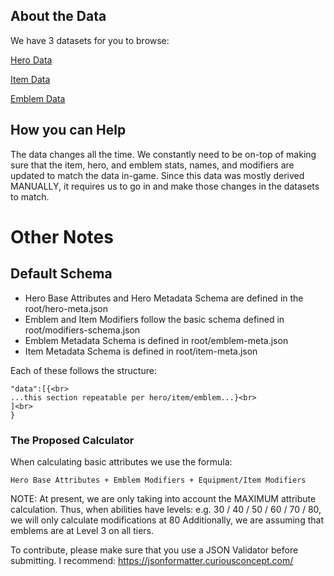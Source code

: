 ## About the Data

We have 3 datasets for you to browse:

[Hero Data](https://github.com/p3hndrx/MLBB-API/blob/main/source/v1/hero-meta-final.json)

[Item Data](https://github.com/p3hndrx/MLBB-API/blob/main/source/v1/item-meta-final.json)

[Emblem Data](https://github.com/p3hndrx/MLBB-API/blob/main/source/v1/emblem-meta-final.json)

## How you can Help
The data changes all the time. We constantly need to be on-top of making sure that the item, hero, and emblem stats, names, and modifiers are updated to match the data in-game. Since this data was mostly derived MANUALLY, it requires us to go in and make those changes in the datasets to match.

# Other Notes

## Default Schema
- Hero Base Attributes and Hero Metadata Schema are defined in the root/hero-meta.json
- Emblem and Item Modifiers follow the basic schema defined in root/modifiers-schema.json
- Emblem Metadata Schema is defined in root/emblem-meta.json
- Item Metadata Schema is defined in root/item-meta.json

Each of these follows the structure:

    "data":[{<br>
    ...this section repeatable per hero/item/emblem...}<br>
    ]<br>
    }


### The Proposed Calculator
When calculating basic attributes we use the formula:

    Hero Base Attributes + Emblem Modifiers + Equipment/Item Modifiers



NOTE:
At present, we are only taking into account the MAXIMUM attribute calculation.
Thus, when abilities have levels: e.g. 30 / 40 / 50 / 60 / 70 / 80, we will only calculate modifications at 80
Additionally, we are assuming that emblems are at Level 3 on all tiers.

To contribute, please make sure that you use a JSON Validator before submitting.
I recommend:
https://jsonformatter.curiousconcept.com/
